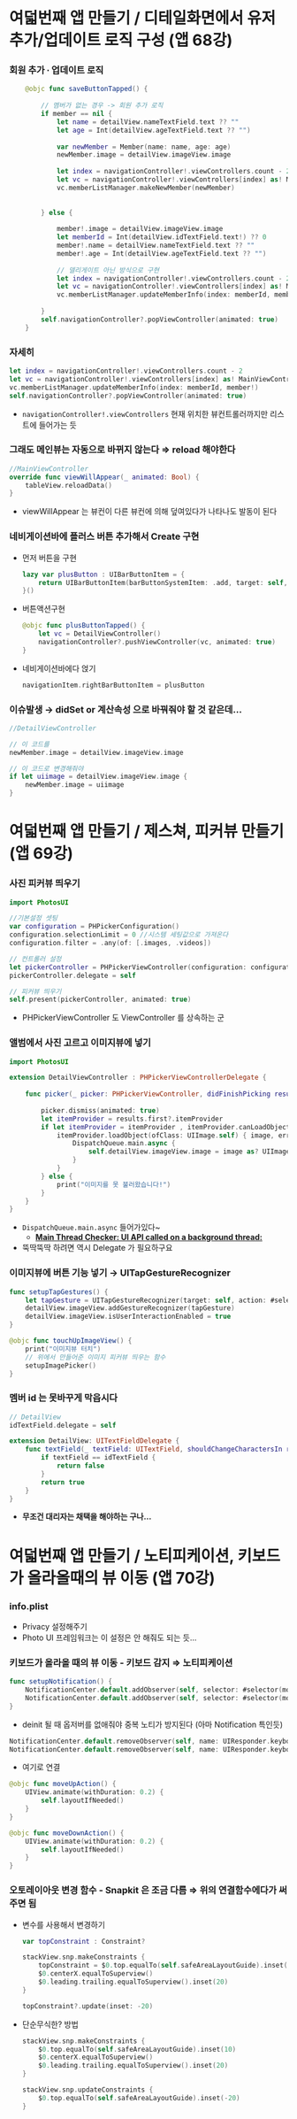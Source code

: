 # **여덟번째 앱 만들기 / 디테일화면에서 유저 추가/업데이트 로직 구성 (앱 68강)**

### 회원 추가 ∙ 업데이트 로직

```swift
    @objc func saveButtonTapped() {
        
        // 멤버가 없는 경우 -> 회원 추가 로직
        if member == nil {
            let name = detailView.nameTextField.text ?? ""
            let age = Int(detailView.ageTextField.text ?? "")
            
            var newMember = Member(name: name, age: age)
            newMember.image = detailView.imageView.image
            
            let index = navigationController!.viewControllers.count - 2
            let vc = navigationController!.viewControllers[index] as! MainViewController
            vc.memberListManager.makeNewMember(newMember)
            
            
        } else {
            
            member!.image = detailView.imageView.image
            let memberId = Int(detailView.idTextField.text!) ?? 0
            member!.name = detailView.nameTextField.text ?? ""
            member!.age = Int(detailView.ageTextField.text ?? "")
            
            // 델리게이트 아닌 방식으로 구현
            let index = navigationController!.viewControllers.count - 2
            let vc = navigationController!.viewControllers[index] as! MainViewController
            vc.memberListManager.updateMemberInfo(index: memberId, member!)
            
        }
        self.navigationController?.popViewController(animated: true)
    }
```

### 자세히

```swift
let index = navigationController!.viewControllers.count - 2
let vc = navigationController!.viewControllers[index] as! MainViewController
vc.memberListManager.updateMemberInfo(index: memberId, member!)
self.navigationController?.popViewController(animated: true)
```

- `navigationController!.viewControllers` 현재 위치한 뷰컨트롤러까지만 리스트에 들어가는 듯

### 그래도 메인뷰는 자동으로 바뀌지 않는다 ⇒ reload 해야한다

```swift
//MainViewController
override func viewWillAppear(_ animated: Bool) {
    tableView.reloadData()
}
```

- viewWillAppear 는 뷰컨이 다른 뷰컨에 의해 덮여있다가 나타나도 발동이 된다

### 네비게이션바에 플러스 버튼 추가해서 Create 구현

- 먼저 버튼을 구현
    
    ```swift
    lazy var plusButton : UIBarButtonItem = {
        return UIBarButtonItem(barButtonSystemItem: .add, target: self, action: #selector(<#T##@objc method#>))
    }()
    ```
    
- 버튼액션구현
    
    ```swift
    @objc func plusButtonTapped() {
        let vc = DetailViewController()
        navigationController?.pushViewController(vc, animated: true)
    }
    ```
    
- 네비게이션바에다 얹기
    
    ```swift
    navigationItem.rightBarButtonItem = plusButton
    ```
    

### 이슈발생 → didSet or 계산속성 으로 바꿔줘야 할 것 같은데…

```swift
//DetailViewController

// 이 코드를
newMember.image = detailView.imageView.image

// 이 코드로 변경해줘야 
if let uiimage = detailView.imageView.image {
    newMember.image = uiimage
}
```

# **여덟번째 앱 만들기 / 제스쳐, 피커뷰 만들기 (앱 69강)**

### 사진 피커뷰 띄우기

```swift
import PhotosUI

//기본설정 셋팅
var configuration = PHPickerConfiguration()
configuration.selectionLimit = 0 //시스템 세팅값으로 가져온다
configuration.filter = .any(of: [.images, .videos])

// 컨트롤러 설정
let pickerController = PHPickerViewController(configuration: configuration)
pickerController.delegate = self

// 피커뷰 띄우기
self.present(pickerController, animated: true)
```

- PHPickerViewController 도 ViewController 를 상속하는 군

### 앨범에서 사진 고르고 이미지뷰에 넣기

```swift
import PhotosUI

extension DetailViewController : PHPickerViewControllerDelegate {
    
    func picker(_ picker: PHPickerViewController, didFinishPicking results: [PHPickerResult]) {
        
        picker.dismiss(animated: true)
        let itemProvider = results.first?.itemProvider
        if let itemProvider = itemProvider , itemProvider.canLoadObject(ofClass: UIImage.self) {
            itemProvider.loadObject(ofClass: UIImage.self) { image, error in
                DispatchQueue.main.async {
                    self.detailView.imageView.image = image as? UIImage
                }
            }
        } else {
            print("이미지를 못 불러왔습니다!")
        }
    }
}
```

- `DispatchQueue.main.async` 들어가있다~
    - [**Main Thread Checker: UI API called on a background thread:**](https://www.notion.so/Main-Thread-Checker-UI-API-called-on-a-background-thread-fda4f63d7bf74e94b6393c9f5cfb9f9f?pvs=21)
- 뚝딱뚝딱 하려면 역시 Delegate 가 필요하구요

### 이미지뷰에 버튼 기능 넣기 → UITapGestureRecognizer

```swift
func setupTapGestures() {
    let tapGesture = UITapGestureRecognizer(target: self, action: #selector(touchUpImageView))
    detailView.imageView.addGestureRecognizer(tapGesture)
    detailView.imageView.isUserInteractionEnabled = true
}

@objc func touchUpImageView() {
    print("이미지뷰 터치")
    // 위에서 만들어준 이미지 피커뷰 띄우는 함수
    setupImagePicker()
}
```

### 멤버 id 는 못바꾸게 막읍시다

```swift
// DetailView
idTextField.delegate = self

extension DetailView: UITextFieldDelegate {
    func textField(_ textField: UITextField, shouldChangeCharactersIn range: NSRange, replacementString string: String) -> Bool {
        if textField == idTextField {
            return false
        }
        return true
    }
}
```

- **무조건 대리자는 채택을 해야하는 구나…**

# **여덟번째 앱 만들기 / 노티피케이션, 키보드가 올라올때의 뷰 이동 (앱 70강)**

### info.plist

- Privacy 설정해주기
- Photo UI 프레임워크는 이 설정은 안 해줘도 되는 듯…

### 키보드가 올라올 때의 뷰 이동 - 키보드 감지 ⇒ 노티피케이션

```swift
func setupNotification() {
    NotificationCenter.default.addObserver(self, selector: #selector(moveUpAction), name: UIResponder.keyboardWillShowNotification, object: nil)
    NotificationCenter.default.addObserver(self, selector: #selector(moveDownAction), name: UIResponder.keyboardWillHideNotification, object: nil)
}
```

- deinit 될 때 옵저버를 없애줘야 중복 노티가 방지된다 (아마 Notification 특인듯)

```swift
NotificationCenter.default.removeObserver(self, name: UIResponder.keyboardWillShowNotification, object: nil)
NotificationCenter.default.removeObserver(self, name: UIResponder.keyboardWillHideNotification, object: nil)
```

- 여기로 연결

```swift
@objc func moveUpAction() {
    UIView.animate(withDuration: 0.2) {
        self.layoutIfNeeded()
    }
}

@objc func moveDownAction() {
    UIView.animate(withDuration: 0.2) {
        self.layoutIfNeeded()
    }
}
```

### 오토레이아웃 변경 함수 - Snapkit 은 조금 다름 ⇒ 위의  연결함수에다가 써주면 됨

- 변수를 사용해서 변경하기
    
    ```swift
    var topConstraint : Constraint?
    
    stackView.snp.makeConstraints {
        topConstraint = $0.top.equalTo(self.safeAreaLayoutGuide).inset(10).constraint
        $0.centerX.equalToSuperview()
        $0.leading.trailing.equalToSuperview().inset(20)
    }
    
    topConstraint?.update(inset: -20)
    ```
    
- 단순무식한? 방법
    
    ```swift
    stackView.snp.makeConstraints {
        $0.top.equalTo(self.safeAreaLayoutGuide).inset(10)
        $0.centerX.equalToSuperview()
        $0.leading.trailing.equalToSuperview().inset(20)
    }
    
    stackView.snp.updateConstraints {
        $0.top.equalTo(self.safeAreaLayoutGuide).inset(-20)
    }
    ```
    

